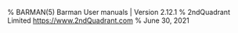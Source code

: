 % BARMAN(5) Barman User manuals | Version 2.12.1
% 2ndQuadrant Limited <https://www.2ndQuadrant.com>
% June 30, 2021
